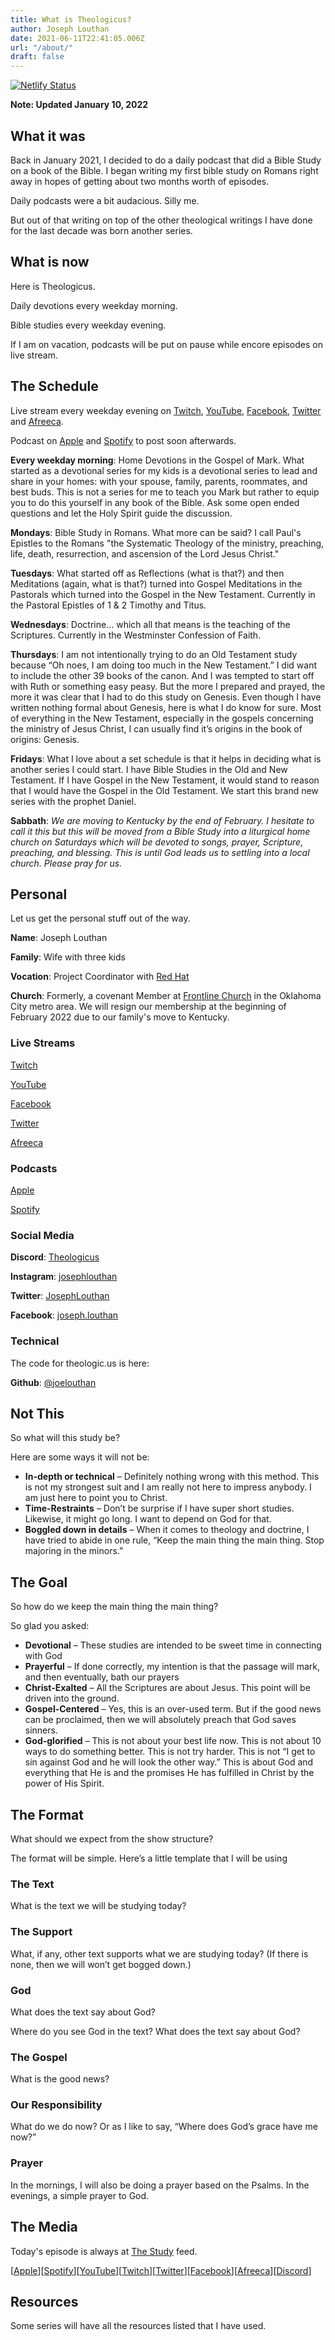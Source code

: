 ```yaml
---
title: What is Theologicus?
author: Joseph Louthan
date: 2021-06-11T22:41:05.006Z
url: "/about/"
draft: false
---
```

[![Netlify Status](https://api.netlify.com/api/v1/badges/68eb3540-2cf6-42c3-be87-cac7f1289a57/deploy-status)](https://app.netlify.com/sites/festive-hopper-1abe84/deploys)

**Note: Updated January 10, 2022**

## What it was

Back in January 2021, I decided to do a daily podcast that did a Bible Study on a book of the Bible. I began writing my first bible study on Romans right away in hopes of getting about two months worth of episodes.

Daily podcasts were a bit audacious. Silly me.

But out of that writing on top of the other theological writings I have done for the last decade was born another series.

## What is now

Here is Theologicus.

Daily devotions every weekday morning.

Bible studies every weekday evening.

If I am on vacation, podcasts will be put on pause while encore episodes on live stream.

## The Schedule

Live stream every weekday evening on [Twitch](http://twitch.theologic.us), [YouTube](http://youtube.theologic.us), [Facebook](https://www.facebook.com/groups/462231051477464), [Twitter](https://twitter.com/theologic_us) and [Afreeca](https://bj.afreecatv.com/theologicus).

Podcast on [Apple](https://podcasts.apple.com/us/podcast/theologicus/) and [Spotify](https://open.spotify.com/show/0Xs5qsNvWePyRqcmtOTPkR) to post soon afterwards.

**Every weekday morning**: Home Devotions in the Gospel of Mark. What started as a devotional series for my kids is a devotional series to lead and share in your homes: with your spouse, family, parents, roommates, and best buds. This is not a series for me to teach you Mark but rather to equip you to do this yourself in any book of the Bible. Ask some open ended questions and let the Holy Spirit guide the discussion.

**Mondays**: Bible Study in Romans. What more can be said? I call Paul's Epistles to the Romans "the Systematic Theology of the ministry, preaching, life, death, resurrection, and ascension of the Lord Jesus Christ."

**Tuesdays**: What started off as Reflections (what is that?) and then Meditations (again, what is that?) turned into Gospel Meditations in the Pastorals which turned into the Gospel in the New Testament. Currently in the Pastoral Epistles of 1 & 2 Timothy and Titus.

**Wednesdays**: Doctrine… which all that means is the teaching of the Scriptures. Currently in the Westminster Confession of Faith.

**Thursdays**: I am not intentionally trying to do an Old Testament study because “Oh noes, I am doing too much in the New Testament.” I did want to include the other 39 books of the canon. And I was tempted to start off with Ruth or something easy peasy. But the more I prepared and prayed, the more it was clear that I had to do this study on Genesis. Even though I have written nothing formal about Genesis, here is what I do know for sure. Most of everything in the New Testament, especially in the gospels concerning the ministry of Jesus Christ, I can usually find it’s origins in the book of origins: Genesis.

**Fridays**: What I love about a set schedule is that it helps in deciding what is another series I could start. I have Bible Studies in the Old and New Testament. If I have Gospel in the New Testament, it would stand to reason that I would have the Gospel in the Old Testament. We start this brand new series with the prophet Daniel.

**Sabbath**: *We are moving to Kentucky by the end of February. I hesitate to call it this but this will be moved from a Bible Study into a liturgical home church on Saturdays which will be devoted to songs, prayer, Scripture, preaching, and blessing. This is until God leads us to settling into a local church. Please pray for us.*

## Personal

Let us get the personal stuff out of the way.

**Name**: Joseph Louthan

**Family**: Wife with three kids

**Vocation**: Project Coordinator with [Red Hat](https://redhat.com/)

**Church**: Formerly, a covenant Member at [Frontline Church](https://frontlinechurch.com) in the Oklahoma City metro area. We will resign our membership at the beginning of February 2022 due to our family's move to Kentucky.

### Live Streams

[Twitch](http://twitch.theologic.us)

[YouTube](http://youtube.theologic.us)

[Facebook](https://www.facebook.com/groups/462231051477464)

[Twitter](https://twitter.com/theologic_us)

[Afreeca](https://bj.afreecatv.com/theologicus)

### Podcasts

[Apple](https://podcasts.apple.com/us/podcast/theologicus/)

[Spotify](https://open.spotify.com/show/0Xs5qsNvWePyRqcmtOTPkR)

### Social Media

**Discord**: [Theologicus](http://discord.theologic.us)

**Instagram**: [josephlouthan](https://instagram.com/josephlouthan)

**Twitter**: [JosephLouthan](https://twitter.com/JosephLouthan)

**Facebook**: [joseph.louthan](https://www.facebook.com/joseph.louthan/)

### Technical

The code for theologic.us is here:

**Github**: [@joelouthan](https://github.com/joelouthan)

## Not This

So what will this study be?

Here are some ways it will not be:

* **In-depth or technical** – Definitely nothing wrong with this method. This is not my strongest suit and I am really not here to impress anybody. I am just here to point you to Christ.
* **Time-Restraints** – Don’t be surprise if I have super short studies. Likewise, it might go long. I want to depend on God for that.
* **Boggled down in details** – When it comes to theology and doctrine, I have tried to abide in one rule, “Keep the main thing the main thing. Stop majoring in the minors.”

## The Goal

So how do we keep the main thing the main thing?

So glad you asked:

* **Devotional** – These studies are intended to be sweet time in connecting with God
* **Prayerful** – If done correctly, my intention is that the passage will mark, and then eventually, bath our prayers
* **Christ-Exalted** – All the Scriptures are about Jesus. This point will be driven into the ground.
* **Gospel-Centered** – Yes, this is an over-used term. But if the good news can be proclaimed, then we will absolutely preach that God saves sinners.
* **God-glorified** – This is not about your best life now. This is not about 10 ways to do something better. This is not try harder. This is not “I get to sin against God and he will look the other way.” This is about God and everything that He is and the promises He has fulfilled in Christ by the power of His Spirit.

## The Format

What should we expect from the show structure?

The format will be simple. Here’s a little template that I will be using

### The Text

What is the text we will be studying today?

### The Support

What, if any, other text supports what we are studying today? (If there is none, then we will won’t get bogged down.)

### God

What does the text say about God?

Where do you see God in the text? What does the text say about God?

### The Gospel

What is the good news?

### Our Responsibility

What do we do now? Or as I like to say, “Where does God’s grace have me now?”

### Prayer

In the mornings, I will also be doing a prayer based on the Psalms. In the evenings, a simple prayer to God.

## The Media

Today's episode is always at [The Study](http://study.theologic.us/) feed.

\[[Apple](https://podcasts.apple.com/us/podcast/the-study/id1557102127)\]\[[Spotify](https://open.spotify.com/show/0Xs5qsNvWePyRqcmtOTPkR)\]\[[YouTube](http://youtube.theologic.us)\]\[[Twitch](http://twitch.theologic.us)\]\[[Twitter](https://twitter.com/theologic_us)\]\[[Facebook](https://www.facebook.com/groups/462231051477464)\]\[[Afreeca](https://bj.afreecatv.com/theologicus)\]\[[Discord](http://discord.theologic.us)\]

## Resources

Some series will have all the resources listed that I have used.
